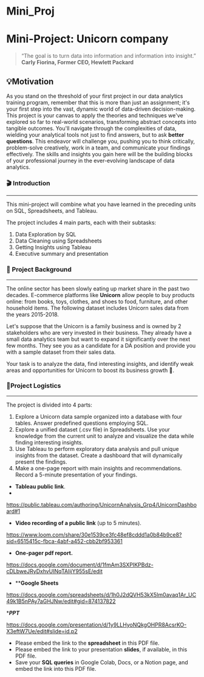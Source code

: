 # Mini_Proj
# Mini-Project: Unicorn company

> “The goal is to turn data into information and information into insight.”
**Carly Fiorina, Former CEO, Hewlett Packard**
> 

## 💡Motivation

As you stand on the threshold of your first project in our data analytics training program, remember that this is more than just an assignment; it's your first step into the vast, dynamic world of data-driven decision-making. This project is your canvas to apply the theories and techniques we've explored so far to real-world scenarios, transforming abstract concepts into tangible outcomes. You'll navigate through the complexities of data, wielding your analytical tools not just to find answers, but to ask **better questions**. This endeavor will challenge you, pushing you to think critically, problem-solve creatively, work in a team, and communicate your findings effectively. The skills and insights you gain here will be the building blocks of your professional journey in the ever-evolving landscape of data analytics.

### 🎬 Introduction

---

This mini-project will combine what you have learned in the preceding units on SQL, Spreadsheets, and Tableau. 

The project includes 4 main parts, each with their subtasks:

1. Data Exploration by SQL
2. Data Cleaning using Spreadsheets
3. Getting Insights using Tableau
4. Executive summary and presentation

### 🦄 Project Background

---

The online sector has been slowly eating up market share in the past two decades. E-commerce platforms like **Unicorn** allow people to buy products online: from books, toys, clothes, and shoes to food, furniture, and other household items. The following dataset includes Unicorn sales data from the years 2015-2018.

Let's suppose that the Unicorn is a family business and is owned by 2 stakeholders who are very invested in their business. They already have a small data analytics team but want to expand it significantly over the next few months. They see you as a candidate for a DA position and provide you with a sample dataset from their sales data.

Your task is to analyze the data, find interesting insights, and identify weak areas and opportunities for Unicorn to boost its business growth 🚀.

### 🧹Project Logistics

---

The project is divided into 4 parts:

1. Explore a Unicorn data sample organized into a database with four tables. Answer predefined questions employing SQL.
2. Explore a unified dataset (.csv file) in Spreadsheets. Use your knowledge from the current unit to analyze and visualize the data while finding interesting insights.
3. Use Tableau to perform exploratory data analysis and pull unique insights from the dataset. Create a dashboard that will dynamically present the findings.
4. Make a one-page report with main insights and recommendations. Record a 5-minute presentation of your findings. 


- **Tableau public link**.
- 
https://public.tableau.com/authoring/UnicornAnalysis_Grp4/UnicornDashboard#1

- **Video recording of a public link** (up to 5 minutes). 

https://www.loom.com/share/30e1539ce3fc48ef8cddd1a0b84b9ce8?sid=6515415c-fbca-4abf-a452-cbb2bf953361

- **One-pager pdf report.**

https://docs.google.com/document/d/1fmAm3SXPIKPBdz-cDLbweJRyDxhvUINqTAIijY955sE/edit

- ****Google Sheets**

https://docs.google.com/spreadsheets/d/1h0J2dQVH53kX5Im0avaq1Ar_UC49k1B5nPAy7aGHJNw/edit#gid=874137822

****PPT***

https://docs.google.com/presentation/d/1y9LLHyoNQkgOHPR8AcsrKO-X3eftW7Ue/edit#slide=id.p2

- Please embed the link to the **spreadsheet** in this PDF file.
- Please embed the link to your presentation **slides**, if available, in this PDF file.
- Save your **SQL queries** in Google Colab, Docs, or a Notion page, and embed the link into this PDF file.

    

